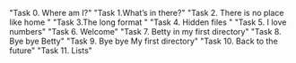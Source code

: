  "Task 0. Where am I?"
 "Task 1.What’s in there?"
 "Task 2. There is no place like home "
 "Task 3.The long format "
 "Task 4. Hidden files "
 "Task 5. I love numbers"
 "Task 6. Welcome"
 "Task 7. Betty in my first directory"
 "Task 8. Bye bye Betty"
 "Task 9. Bye bye My first directory"
 "Task 10. Back to the future"
 "Task 11. Lists"
